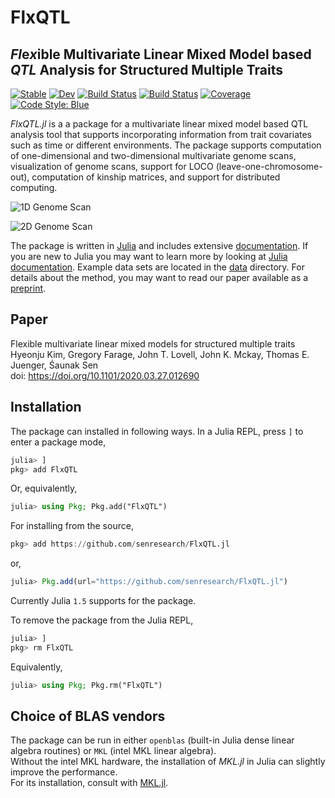 # FlxQTL

## *Fl*e*x*ible Multivariate Linear Mixed Model based *QTL* Analysis for Structured Multiple Traits 

[![Stable](https://img.shields.io/badge/docs-stable-blue.svg)](https://senresearch.github.io/FlxQTL.jl/stable)
[![Dev](https://img.shields.io/badge/docs-dev-blue.svg)](https://senresearch.github.io/FlxQTL.jl/dev)
[![Build Status](https://travis-ci.com/senresearch/FlxQTL.jl.svg?branch=master)](https://travis-ci.org/github/senresearch/FlxQTL.jl)
[![Build Status](https://ci.appveyor.com/api/projects/status/github/senresearch/FlxQTL.jl?svg=true)](https://ci.appveyor.com/project/senresearch/flxqtl-jl-fijh9)
[![Coverage](https://codecov.io/gh/senresearch/FlxQTL.jl/branch/master/graph/badge.svg)](https://codecov.io/gh/senresearch/FlxQTL.jl)
[![Code Style: Blue](https://img.shields.io/badge/code%20style-blue-4495d1.svg)](https://github.com/invenia/BlueStyle)

*FlxQTL.jl* is a a package for a multivariate linear mixed model based
QTL analysis tool that supports incorporating information from trait
covariates such as time or different environments.  The package
supports computation of one-dimensional and two-dimensional
multivariate genome scans, visualization of genome scans, support for
LOCO (leave-one-chromosome-out), computation of kinship matrices, and
support for distributed computing.

![1D Genome Scan](image/ex1.png)

![2D Genome Scan](image/ex2.jpg)

The package is written in [Julia](https://www.julialang.org) and
includes extensive
[documentation](https://senresearch.github.io/FlxQTL.jl/stable).  If you
are new to Julia you may want to learn more by looking at [Julia
documentation](https://julialang.org).  Example data sets are located
in the [data](https://github.com/senresearch/FlxQTL.jl/tree/master/data)
directory.  For details about the method, you may want to read our
paper available as a
[preprint](https://doi.org/10.1101/2020.03.27.012690).




## Paper

Flexible multivariate linear mixed models for structured multiple
traits  
Hyeonju Kim, Gregory Farage, John T. Lovell, John K. Mckay, Thomas
E. Juenger, Śaunak Sen  
doi: https://doi.org/10.1101/2020.03.27.012690 

## Installation

The package can installed in following ways.
In a Julia REPL, press `]` to enter a package mode,

```julia
julia> ]
pkg> add FlxQTL
```

Or, equivalently, 

```julia
julia> using Pkg; Pkg.add("FlxQTL")
```

For installing from the source,
```julia
pkg> add https://github.com/senresearch/FlxQTL.jl
```
or,

```julia
julia> Pkg.add(url="https://github.com/senresearch/FlxQTL.jl")
```

Currently Julia `1.5` supports for the package.


To remove the package from the Julia REPL,

```julia
julia> ] 
pkg> rm FlxQTL
```
Equivalently,

```julia
julia> using Pkg; Pkg.rm("FlxQTL")
```

## Choice of BLAS vendors

The package can be run in either `openblas` (built-in Julia dense linear algebra routines) or `MKL` (intel MKL linear algebra).  
Without the intel MKL hardware, the installation of *MKL.jl* in Julia can slightly improve the performance.  
For its installation, consult with [MKL.jl](https://github.com/JuliaComputing/MKL.jl).

